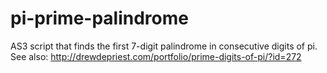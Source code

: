 pi-prime-palindrome
===================

AS3 script that finds the first 7-digit palindrome in consecutive digits of pi. See also: http://drewdepriest.com/portfolio/prime-digits-of-pi/?id=272
